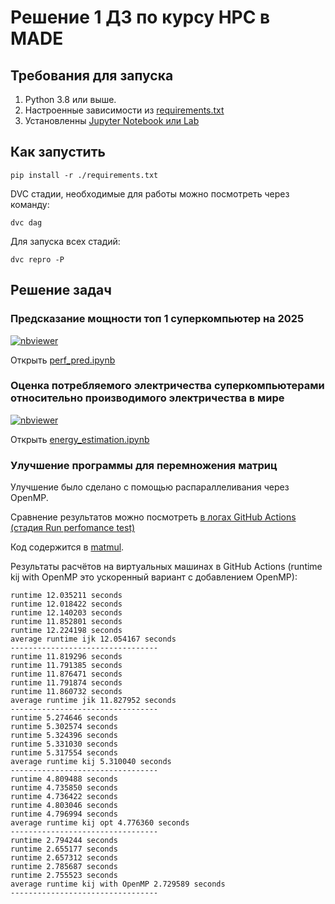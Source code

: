 # Решение 1 ДЗ по курсу HPC в MADE

## Требования для запуска

1. Python 3.8 или выше.
2. Настроенные зависимости из [requirements.txt](requirements.txt)
3. Установленны [Jupyter Notebook или Lab](https://jupyter.org/)

## Как запустить

```
pip install -r ./requirements.txt
```

DVC стадии, необходимые для работы можно посмотреть через команду:
```
dvc dag
```

Для запуска всех стадий:
```
dvc repro -P
```

## Решение задач

### Предсказание мощности топ 1 суперкомпьютер на 2025

[![nbviewer](https://raw.githubusercontent.com/jupyter/design/master/logos/Badges/nbviewer_badge.svg)](https://nbviewer.jupyter.org/github/KernelA/made-hpc-hw1/blob/master/perf_pred.ipynb)

Открыть [perf_pred.ipynb](perf_pred.ipynb)

### Оценка потребляемого электричества суперкомпьютерами относительно производимого электричества в мире

[![nbviewer](https://raw.githubusercontent.com/jupyter/design/master/logos/Badges/nbviewer_badge.svg)](https://nbviewer.jupyter.org/github/KernelA/made-hpc-hw1/blob/master/energy_estimation.ipynb)

Открыть [energy_estimation.ipynb](energy_estimation.ipynb)


### Улучшение программы для перемножения матриц

Улучшение было сделано с помощью распараллеливания через OpenMP.

Сравнение результатов можно посмотреть [в логах GitHub Actions (стадия Run perfomance test)](https://github.com/KernelA/made-hpc-hw1/actions/workflows/cpp-build.yaml)

Код содержится в [matmul](matmul).

Результаты расчётов на виртуальных машинах в GitHub Actions (runtime kij with OpenMP это ускоренный вариант с добавлением OpenMP):
```
runtime 12.035211 seconds
runtime 12.018422 seconds
runtime 12.140203 seconds
runtime 11.852801 seconds
runtime 12.224198 seconds
average runtime ijk 12.054167 seconds
---------------------------------
runtime 11.819296 seconds
runtime 11.791385 seconds
runtime 11.876471 seconds
runtime 11.791874 seconds
runtime 11.860732 seconds
average runtime jik 11.827952 seconds
---------------------------------
runtime 5.274646 seconds
runtime 5.302574 seconds
runtime 5.324396 seconds
runtime 5.331030 seconds
runtime 5.317554 seconds
average runtime kij 5.310040 seconds
---------------------------------
runtime 4.809488 seconds
runtime 4.735850 seconds
runtime 4.736422 seconds
runtime 4.803046 seconds
runtime 4.796994 seconds
average runtime kij opt 4.776360 seconds
---------------------------------
runtime 2.794244 seconds
runtime 2.655177 seconds
runtime 2.657312 seconds
runtime 2.785687 seconds
runtime 2.755523 seconds
average runtime kij with OpenMP 2.729589 seconds
---------------------------------
```
